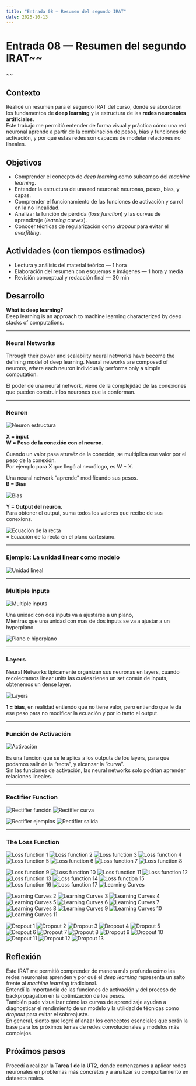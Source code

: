 ```yaml
---
title: "Entrada 08 — Resumen del segundo IRAT"
date: 2025-10-13
---
```


# Entrada 08 — Resumen del segundo IRAT~~
~~

## Contexto
Realicé un resumen para el segundo IRAT del curso, donde se abordaron los fundamentos de **deep learning** y la estructura de las **redes neuronales artificiales**.  
Este trabajo me permitió entender de forma visual y práctica cómo una red neuronal aprende a partir de la combinación de pesos, bias y funciones de activación, y por qué estas redes son capaces de modelar relaciones no lineales.

## Objetivos
- Comprender el concepto de *deep learning* como subcampo del *machine learning*.  
- Entender la estructura de una red neuronal: neuronas, pesos, bias, y capas.  
- Comprender el funcionamiento de las funciones de activación y su rol en la no linealidad.  
- Analizar la función de pérdida (*loss function*) y las curvas de aprendizaje (*learning curves*).  
- Conocer técnicas de regularización como *dropout* para evitar el *overfitting*.  

## Actividades (con tiempos estimados)
- Lectura y análisis del material teórico — 1 hora  
- Elaboración del resumen con esquemas e imágenes — 1 hora y media  
- Revisión conceptual y redacción final — 30 min  

## Desarrollo

**What is deep learning?**  
Deep learning is an approach to machine learning characterized by deep stacks of computations.

---

### Neural Networks
Through their power and scalability neural networks have become the defining model of deep learning. Neural networks are composed of neurons, where each neuron individually performs only a simple computation.   

El poder de una neural network, viene de la complejidad de las conexiones que pueden construir los neurones que la conforman.

---

### Neuron
![Neuron estructura](../assets/foto1ResumenIrat2.png)

**X = input**  
**W = Peso de la conexión con el neuron.**

Cuando un valor pasa atravéz de la conexión, se multiplica ese valor por el peso de la conexión.  
Por ejemplo para X que llegó al neurólogo, es W * X.  

Una neural network “aprende” modificando sus pesos.  
**B = Bias**

![Bias](../assets/foto2ResumenIrat2.png)

**Y = Output del neuron.**  
Para obtener el output, suma todos los valores que recibe de sus conexions.  

![Ecuación de la recta](../assets/foto3ResumenIrat2.png)  
= Ecuación de la recta en el plano cartesiano.

---

### Ejemplo: La unidad linear como modelo
![Unidad lineal](../assets/foto4ResumenIrat2.png)

---

### Multiple Inputs
![Multiple inputs](../assets/foto5ResumenIrat2.png)

Una unidad con dos inputs va a ajustarse a un plano,  
Mientras que una unidad con mas de dos inputs se va a ajustar a un hyperplano.

![Plano e hiperplano](../assets/foto6ResumenIrat2.png)

---

### Layers
Neural Networks tipicamente organizan sus neuronas en layers, cuando recolectamos linear units las cuales tienen un set común de inputs, obtenemos un dense layer.

![Layers](../assets/foto7ResumenIrat2.png)

**1 = bias**, en realidad entiendo que no tiene valor, pero entiendo que le da ese peso para no modificar la ecuación y por lo tanto el output.

---

### Función de Activación
![Activación](../assets/foto8ResumenIrat2.png)

Es una funcion que se le aplica a los outputs de los layers, para que podamos salir de la “recta”, y alcanzar la “curva”.  
Sin las funciones de activación, las neural networks solo podrían aprender relaciones lineales.

---

### Rectifier Function
![Rectifier función](../assets/foto9ResumenIrat2.png)
![Rectifier curva](../assets/foto10ResumenIrat2.png)

![Rectifier ejemplos](../assets/foto11ResumenIrat2.png)
![Rectifier salida](../assets/foto12ResumenIrat2.png)

---

### The Loss Function
![Loss function 1](../assets/foto13ResumenIrat2.png)
![Loss function 2](../assets/foto14ResumenIrat2.png)
![Loss function 3](../assets/foto15ResumenIrat2.png)
![Loss function 4](../assets/foto16ResumenIrat2.png)
![Loss function 5](../assets/foto17ResumenIrat2.png)
![Loss function 6](../assets/foto18ResumenIrat2.png)
![Loss function 7](../assets/foto19ResumenIrat2.png)
![Loss function 8](../assets/foto20ResumenIrat2.png)

![Loss function 9](../assets/foto21ResumenIrat2.png)
![Loss function 10](../assets/foto22ResumenIrat2.png)
![Loss function 11](../assets/foto23ResumenIrat2.png)
![Loss function 12](../assets/foto24ResumenIrat2.png)
![Loss function 13](../assets/foto25ResumenIrat2.png)
![Loss function 14](../assets/foto26ResumenIrat2.png)
![Loss function 15](../assets/foto27ResumenIrat2.png)
![Loss function 16](../assets/foto28ResumenIrat2.png)
![Loss function 17](../assets/foto29ResumenIrat2.png)
![Learning Curves](../assets/foto30ResumenIrat2.png)

![Learning Curves 2](../assets/foto31ResumenIrat2.png)
![Learning Curves 3](../assets/foto32ResumenIrat2.png)
![Learning Curves 4](../assets/foto33ResumenIrat2.png)
![Learning Curves 5](../assets/foto34ResumenIrat2.png)
![Learning Curves 6](../assets/foto35ResumenIrat2.png)
![Learning Curves 7](../assets/foto36ResumenIrat2.png)
![Learning Curves 8](../assets/foto37ResumenIrat2.png)
![Learning Curves 9](../assets/foto38ResumenIrat2.png)
![Learning Curves 10](../assets/foto39ResumenIrat2.png)
![Learning Curves 11](../assets/foto40ResumenIrat2.png)

![Dropout 1](../assets/foto41ResumenIrat2.png)
![Dropout 2](../assets/foto42ResumenIrat2.png)
![Dropout 3](../assets/foto43ResumenIrat2.png)
![Dropout 4](../assets/foto44ResumenIrat2.png)
![Dropout 5](../assets/foto45ResumenIrat2.png)
![Dropout 6](../assets/foto46ResumenIrat2.png)
![Dropout 7](../assets/foto47ResumenIrat2.png)
![Dropout 8](../assets/foto48ResumenIrat2.png)
![Dropout 9](../assets/foto49ResumenIrat2.png)
![Dropout 10](../assets/foto50ResumenIrat2.png)
![Dropout 11](../assets/foto51ResumenIrat2.png)
![Dropout 12](../assets/foto52ResumenIrat2.png)
![Dropout 13](../assets/foto53ResumenIrat2.png)

## Reflexión
Este IRAT me permitió comprender de manera más profunda cómo las redes neuronales aprenden y por qué el *deep learning* representa un salto frente al *machine learning* tradicional.  
Entendí la importancia de las funciones de activación y del proceso de backpropagation en la optimización de los pesos.  
También pude visualizar cómo las curvas de aprendizaje ayudan a diagnosticar el rendimiento de un modelo y la utilidad de técnicas como *dropout* para evitar el sobreajuste.  
En general, siento que logré afianzar los conceptos esenciales que serán la base para los próximos temas de redes convolucionales y modelos más complejos.

## Próximos pasos
Procedí a realizar la **Tarea 1 de la UT2**, donde comenzamos a aplicar redes neuronales en problemas más concretos y a analizar su comportamiento en datasets reales.
